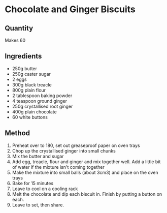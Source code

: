 # Chocolate and Ginger Biscuits

## Quantity

Makes 60

## Ingredients

- 250g butter
- 250g caster sugar
- 2 eggs
- 300g black treacle
- 800g plain flour
- 2 tablespoon baking powder
- 4 teaspoon ground ginger
- 250g crystallised root ginger
- 400g plain chocolate
- 60 white buttons

## Method

1. Preheat over to 180, set out greaseproof paper on oven trays
2. Chop up the crystallised ginger into small chunks
3. Mix the butter and sugar
4. Add egg, treacle, flour and ginger and mix together well. Add a little bit of water if the mixture isn't coming together
5. Make the mixture into small balls (about 3cm3) and place on the oven trays
6. Bake for 15 minutes
7. Leave to cool on a cooling rack
8. Melt the chocolate and dip each biscuit in. Finish by putting a button on each.
9. Leave to set, then share.
